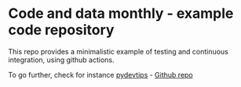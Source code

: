 # Code and data monthly - example code repository
This repo provides a minimalistic example of testing and continuous integration, using github actions. 


To go further, check for instance [pydevtips](https://pydevtips.readthedocs.io/en/latest/) - [Github repo](https://github.com/ebezzam/python-dev-tips)